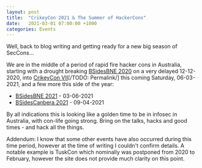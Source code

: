 ```yaml
---
layout: post
title:  "CrikeyCon 2021 & The Summer of HackerCons"
date:   2021-03-01 07:00:00 +1000
categories: Events
---
```

Well, back to blog writing and getting ready for a new big season of SecCons...

We are in the middle of a period of rapid fire hacker cons in Australia, starting with a drought breaking [BSidesBNE 2020](http://web.archive.org/web/20201210065008/https://bsidesbrisbane.com/) on a very delayed 12-12-2020, into [CrikeyCon VII](https://www.crikeycon.com/)[/TODO: Permalink/] this coming Saturday, 06-03-2021, and a  few more this side of the year:

- [BSidesBNE 2021](https://bsidesbrisbane.com/) - 03-06-2021
- [BSidesCanbera 2021](https://www.bsidesau.com.au/) - 09-04-2021

By all indications this is looking like a golden time to be in infosec in Australia, with con-life going strong. Bring on the talks, hacks and good times - and hack all the things.

Addendum:
I know that some other events have also occurred during this time period, however at the time of writing I couldn't confirm details. A notable example is TuskCon which nominally was postponed from 2020 to February, however the site does not provide much clarity on this point.
